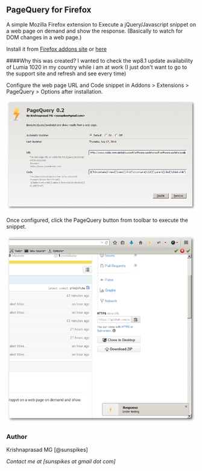 ## PageQuery for Firefox

A simple Mozilla Firefox extension to Execute a jQuery/Javascript snippet on a web page on demand and show the response. (Basically to watch for DOM changes in a web page.)

Install it from [Firefox addons site](https://addons.mozilla.org/en-US/firefox/addon/pagequery/) or [here](https://raw.githubusercontent.com/sunspikes/firefox-pagequery/master/bin/pagequery.xpi)

####Why this was created?
I wanted to check the wp8.1 update availability of Lumia 1020 in my country while i am at work (I just don't want to go to the support site and refresh and see every time)

Configure the web page URL and Code snippet in Addons > Extensions > PageQuery > Options after installation.

![Configure](https://raw.githubusercontent.com/sunspikes/firefox-pagequery/master/doc/config.png)

Once configured, click the PageQuery button from toolbar to execute the snippet.

![Run PageQuery](https://raw.githubusercontent.com/sunspikes/firefox-pagequery/master/doc/run.png)

### Author

Krishnaprasad MG [@sunspikes]

_Contact me at [sunspikes at gmail dot com]_
